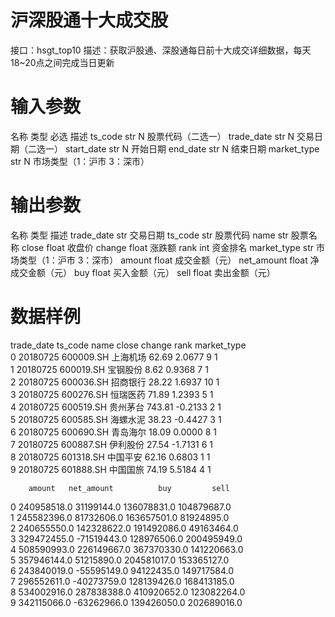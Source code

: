 # 沪深股通十大成交股
接口：hsgt_top10
描述：获取沪股通、深股通每日前十大成交详细数据，每天18~20点之间完成当日更新

# 输入参数

名称	类型	必选	描述
ts_code	str	N	股票代码（二选一）
trade_date	str	N	交易日期（二选一）
start_date	str	N	开始日期
end_date	str	N	结束日期
market_type	str	N	市场类型（1：沪市 3：深市）
# 输出参数

名称	类型	描述
trade_date	str	交易日期
ts_code	str	股票代码
name	str	股票名称
close	float	收盘价
change	float	涨跌额
rank	int	资金排名
market_type	str	市场类型（1：沪市 3：深市）
amount	float	成交金额（元）
net_amount	float	净成交金额（元）
buy	float	买入金额（元）
sell	float	卖出金额（元）
# 数据样例

  trade_date    ts_code  name       close  change  rank  market_type  \
0   20180725  600009.SH  上海机场   62.69    2.0677     9            1   
1   20180725  600019.SH  宝钢股份    8.62    0.9368     7            1   
2   20180725  600036.SH  招商银行   28.22    1.6937    10            1   
3   20180725  600276.SH  恒瑞医药   71.89    1.2393     5            1   
4   20180725  600519.SH  贵州茅台  743.81   -0.2133     2            1   
5   20180725  600585.SH  海螺水泥   38.23   -0.4427     3            1   
6   20180725  600690.SH  青岛海尔   18.09    0.0000     8            1   
7   20180725  600887.SH  伊利股份   27.54   -1.7131     6            1   
8   20180725  601318.SH  中国平安   62.16    0.6803     1            1   
9   20180725  601888.SH  中国国旅   74.19    5.5184     4            1   

        amount   net_amount          buy         sell  
0  240958518.0   31199144.0  136078831.0  104879687.0  
1  245582396.0   81732606.0  163657501.0   81924895.0  
2  240655550.0  142328622.0  191492086.0   49163464.0  
3  329472455.0  -71519443.0  128976506.0  200495949.0  
4  508590993.0  226149667.0  367370330.0  141220663.0  
5  357946144.0   51215890.0  204581017.0  153365127.0  
6  243840019.0  -55595149.0   94122435.0  149717584.0  
7  296552611.0  -40273759.0  128139426.0  168413185.0  
8  534002916.0  287838388.0  410920652.0  123082264.0  
9  342115066.0  -63262966.0  139426050.0  202689016.0
